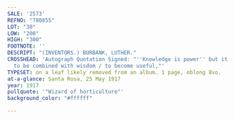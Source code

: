 ```yaml
---
SALE: '2573'
REFNO: "780855"
LOT: "30"
LOW: "200"
HIGH: "300"
FOOTNOTE: ''
DESCRIPT: "(INVENTORS.) BURBANK, LUTHER."
CROSSHEAD: 'Autograph Quotation Signed: "''Knowledge is power'' but it requires /
  to be combined with wisdom / to become useful,"'
TYPESET: on a leaf likely removed from an album. 1 page, oblong 8vo.
at-a-glance: Santa Rosa, 25 May 1917
year: 1917
pullquote: '"Wizard of horticulture"'
background_color: "#ffffff"

---
```

